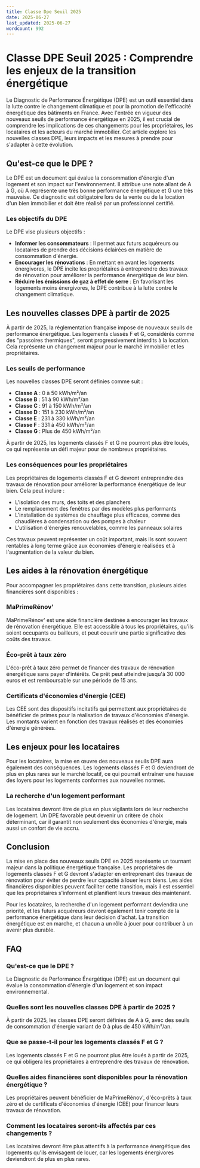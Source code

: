 ```yaml
---
title: Classe Dpe Seuil 2025
date: 2025-06-27
last_updated: 2025-06-27
wordcount: 992
---
```


# Classe DPE Seuil 2025 : Comprendre les enjeux de la transition énergétique

Le Diagnostic de Performance Énergétique (DPE) est un outil essentiel dans la lutte contre le changement climatique et pour la promotion de l'efficacité énergétique des bâtiments en France. Avec l'entrée en vigueur des nouveaux seuils de performance énergétique en 2025, il est crucial de comprendre les implications de ces changements pour les propriétaires, les locataires et les acteurs du marché immobilier. Cet article explore les nouvelles classes DPE, leurs impacts et les mesures à prendre pour s'adapter à cette évolution.

## Qu'est-ce que le DPE ?

Le DPE est un document qui évalue la consommation d'énergie d'un logement et son impact sur l'environnement. Il attribue une note allant de A à G, où A représente une très bonne performance énergétique et G une très mauvaise. Ce diagnostic est obligatoire lors de la vente ou de la location d'un bien immobilier et doit être réalisé par un professionnel certifié.

### Les objectifs du DPE

Le DPE vise plusieurs objectifs :

- **Informer les consommateurs** : Il permet aux futurs acquéreurs ou locataires de prendre des décisions éclairées en matière de consommation d'énergie.
- **Encourager les rénovations** : En mettant en avant les logements énergivores, le DPE incite les propriétaires à entreprendre des travaux de rénovation pour améliorer la performance énergétique de leur bien.
- **Réduire les émissions de gaz à effet de serre** : En favorisant les logements moins énergivores, le DPE contribue à la lutte contre le changement climatique.

## Les nouvelles classes DPE à partir de 2025

À partir de 2025, la réglementation française impose de nouveaux seuils de performance énergétique. Les logements classés F et G, considérés comme des "passoires thermiques", seront progressivement interdits à la location. Cela représente un changement majeur pour le marché immobilier et les propriétaires.

### Les seuils de performance

Les nouvelles classes DPE seront définies comme suit :

- **Classe A** : 0 à 50 kWh/m²/an
- **Classe B** : 51 à 90 kWh/m²/an
- **Classe C** : 91 à 150 kWh/m²/an
- **Classe D** : 151 à 230 kWh/m²/an
- **Classe E** : 231 à 330 kWh/m²/an
- **Classe F** : 331 à 450 kWh/m²/an
- **Classe G** : Plus de 450 kWh/m²/an

À partir de 2025, les logements classés F et G ne pourront plus être loués, ce qui représente un défi majeur pour de nombreux propriétaires.

### Les conséquences pour les propriétaires

Les propriétaires de logements classés F et G devront entreprendre des travaux de rénovation pour améliorer la performance énergétique de leur bien. Cela peut inclure :

- L'isolation des murs, des toits et des planchers
- Le remplacement des fenêtres par des modèles plus performants
- L'installation de systèmes de chauffage plus efficaces, comme des chaudières à condensation ou des pompes à chaleur
- L'utilisation d'énergies renouvelables, comme les panneaux solaires

Ces travaux peuvent représenter un coût important, mais ils sont souvent rentables à long terme grâce aux économies d'énergie réalisées et à l'augmentation de la valeur du bien.

## Les aides à la rénovation énergétique

Pour accompagner les propriétaires dans cette transition, plusieurs aides financières sont disponibles :

### MaPrimeRénov'

MaPrimeRénov' est une aide financière destinée à encourager les travaux de rénovation énergétique. Elle est accessible à tous les propriétaires, qu'ils soient occupants ou bailleurs, et peut couvrir une partie significative des coûts des travaux.

### Éco-prêt à taux zéro

L'éco-prêt à taux zéro permet de financer des travaux de rénovation énergétique sans payer d'intérêts. Ce prêt peut atteindre jusqu'à 30 000 euros et est remboursable sur une période de 15 ans.

### Certificats d'économies d'énergie (CEE)

Les CEE sont des dispositifs incitatifs qui permettent aux propriétaires de bénéficier de primes pour la réalisation de travaux d'économies d'énergie. Les montants varient en fonction des travaux réalisés et des économies d'énergie générées.

## Les enjeux pour les locataires

Pour les locataires, la mise en œuvre des nouveaux seuils DPE aura également des conséquences. Les logements classés F et G deviendront de plus en plus rares sur le marché locatif, ce qui pourrait entraîner une hausse des loyers pour les logements conformes aux nouvelles normes.

### La recherche d'un logement performant

Les locataires devront être de plus en plus vigilants lors de leur recherche de logement. Un DPE favorable peut devenir un critère de choix déterminant, car il garantit non seulement des économies d'énergie, mais aussi un confort de vie accru.

## Conclusion

La mise en place des nouveaux seuils DPE en 2025 représente un tournant majeur dans la politique énergétique française. Les propriétaires de logements classés F et G devront s'adapter en entreprenant des travaux de rénovation pour éviter de perdre leur capacité à louer leurs biens. Les aides financières disponibles peuvent faciliter cette transition, mais il est essentiel que les propriétaires s'informent et planifient leurs travaux dès maintenant.

Pour les locataires, la recherche d'un logement performant deviendra une priorité, et les futurs acquéreurs devront également tenir compte de la performance énergétique dans leur décision d'achat. La transition énergétique est en marche, et chacun a un rôle à jouer pour contribuer à un avenir plus durable.

## FAQ

### Qu'est-ce que le DPE ?

Le Diagnostic de Performance Énergétique (DPE) est un document qui évalue la consommation d'énergie d'un logement et son impact environnemental.

### Quelles sont les nouvelles classes DPE à partir de 2025 ?

À partir de 2025, les classes DPE seront définies de A à G, avec des seuils de consommation d'énergie variant de 0 à plus de 450 kWh/m²/an.

### Que se passe-t-il pour les logements classés F et G ?

Les logements classés F et G ne pourront plus être loués à partir de 2025, ce qui obligera les propriétaires à entreprendre des travaux de rénovation.

### Quelles aides financières sont disponibles pour la rénovation énergétique ?

Les propriétaires peuvent bénéficier de MaPrimeRénov', d'éco-prêts à taux zéro et de certificats d'économies d'énergie (CEE) pour financer leurs travaux de rénovation.

### Comment les locataires seront-ils affectés par ces changements ?

Les locataires devront être plus attentifs à la performance énergétique des logements qu'ils envisagent de louer, car les logements énergivores deviendront de plus en plus rares.